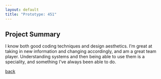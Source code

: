 ```yaml
---
layout: default
title: "Prototype: 451"
---
```


## Project Summary

<head>
I know both good coding techniques and design aesthetics. I’m great at taking in new information and changing accordingly, and am a great team player. Understanding systems and then being able to use them is a speciality, and something I’ve always been able to do. 
</head>

[back](./)